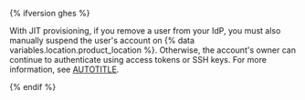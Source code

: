 {% ifversion ghes %}

With JIT provisioning, if you remove a user from your IdP, you must also manually suspend the user's account on {% data variables.location.product_location %}. Otherwise, the account's owner can continue to authenticate using access tokens or SSH keys. For more information, see [AUTOTITLE](/admin/user-management/managing-users-in-your-enterprise/suspending-and-unsuspending-users).

{% endif %}
